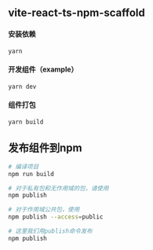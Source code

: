 ## vite-react-ts-npm-scaffold

#### 安装依赖
```
yarn
```

#### 开发组件（example）
```
yarn dev
```

#### 组件打包
```
yarn build
```

## 发布组件到npm
```bash
# 编译项目
npm run build

# 对于私有包和无作用域的包，请使用 
npm publish

# 对于作用域公共包，使用 
npm publish --access=public

# 这里我们用publish命令发布
npm publish
```
